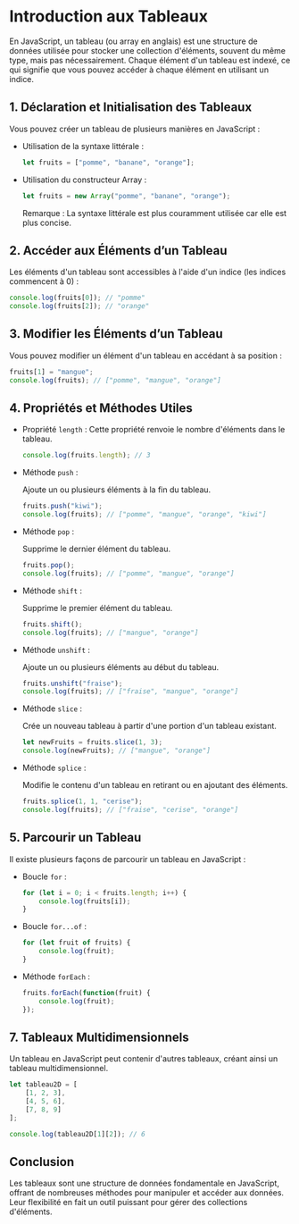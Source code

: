 # Introduction aux Tableaux

En JavaScript, un tableau (ou array en anglais) est une structure de données utilisée pour stocker une collection d'éléments, souvent du même type, mais pas nécessairement. Chaque élément d'un tableau est indexé, ce qui signifie que vous pouvez accéder à chaque élément en utilisant un indice.


## 1. Déclaration et Initialisation des Tableaux

Vous pouvez créer un tableau de plusieurs manières en JavaScript :

* Utilisation de la syntaxe littérale :

    ```javascript
    let fruits = ["pomme", "banane", "orange"];
    ```

* Utilisation du constructeur Array :

    ```javascript
    let fruits = new Array("pomme", "banane", "orange");
    ```

    Remarque : La syntaxe littérale est plus couramment utilisée car elle est plus concise.

## 2. Accéder aux Éléments d’un Tableau

Les éléments d'un tableau sont accessibles à l'aide d'un indice (les indices commencent à 0) :

```javascript
console.log(fruits[0]); // "pomme"
console.log(fruits[2]); // "orange"
```

## 3. Modifier les Éléments d’un Tableau

Vous pouvez modifier un élément d'un tableau en accédant à sa position :

```javascript
fruits[1] = "mangue";
console.log(fruits); // ["pomme", "mangue", "orange"]
```

## 4. Propriétés et Méthodes Utiles

* Propriété `length` :
Cette propriété renvoie le nombre d'éléments dans le tableau.

    ```javascript
    console.log(fruits.length); // 3
    ```

* Méthode `push` :

    Ajoute un ou plusieurs éléments à la fin du tableau.

    ```javascript
    fruits.push("kiwi");
    console.log(fruits); // ["pomme", "mangue", "orange", "kiwi"]
    ```

* Méthode `pop` :

    Supprime le dernier élément du tableau.

    ```javascript
    fruits.pop();
    console.log(fruits); // ["pomme", "mangue", "orange"]
    ```

* Méthode `shift` :

    Supprime le premier élément du tableau.

    ```javascript
    fruits.shift();
    console.log(fruits); // ["mangue", "orange"]
    ```

* Méthode `unshift` :

    Ajoute un ou plusieurs éléments au début du tableau.

    ```javascript
    fruits.unshift("fraise");
    console.log(fruits); // ["fraise", "mangue", "orange"]
    ```

* Méthode `slice` :

    Crée un nouveau tableau à partir d'une portion d'un tableau existant.

    ```javascript
    let newFruits = fruits.slice(1, 3);
    console.log(newFruits); // ["mangue", "orange"]
    ```

* Méthode `splice` :

    Modifie le contenu d'un tableau en retirant ou en ajoutant des éléments.

    ```javascript
    fruits.splice(1, 1, "cerise");
    console.log(fruits); // ["fraise", "cerise", "orange"]
    ```

## 5. Parcourir un Tableau

Il existe plusieurs façons de parcourir un tableau en JavaScript :

* Boucle `for` :

    ```javascript
    for (let i = 0; i < fruits.length; i++) {
        console.log(fruits[i]);
    }
    ```

* Boucle `for...of` :

    ```javascript
    for (let fruit of fruits) {
        console.log(fruit);
    }
    ```

* Méthode `forEach` :

    ```javascript
    fruits.forEach(function(fruit) {
        console.log(fruit);
    });
    ```

## 7. Tableaux Multidimensionnels
Un tableau en JavaScript peut contenir d'autres tableaux, créant ainsi un tableau multidimensionnel.

```javascript
let tableau2D = [
    [1, 2, 3],
    [4, 5, 6],
    [7, 8, 9]
];

console.log(tableau2D[1][2]); // 6
```

## Conclusion
Les tableaux sont une structure de données fondamentale en JavaScript, offrant de nombreuses méthodes pour manipuler et accéder aux données. Leur flexibilité en fait un outil puissant pour gérer des collections d'éléments.